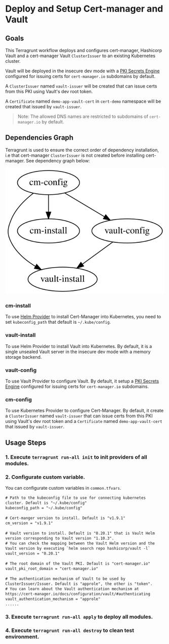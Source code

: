 # Deploy and Setup Cert-manager and Vault

## Goals

This Terragrunt workflow deploys and configures cert-manager, Hashicorp Vault and a cert-manager Vault `ClusterIssuer` to an existing Kubernetes cluster.

Vault will be deployed in the insecure dev mode with a [PKI Secrets Engine](https://www.vaultproject.io/docs/secrets/pki) configured for issuing certs for `cert-manager.io` subdomains by default.

A `ClusterIssuer` named `vault-issuer` will be created that can issue certs from this PKI using Vault's dev root token.

A `Certificate` named `demo-app-vault-cert` in `cert-demo` namespace will be created that issued by `vault-issuer`.

> Note: The allowed DNS names are restricted to subdomains of `cert-manager.io` by default.

## Dependencies Graph

Terragrunt is used to ensure the correct order of dependency installation, i.e that cert-manager `ClusterIssuer` is not created before installing cert-manager. See dependency graph below:

![image](graph.svg)

### cm-install

To use [Helm Provider](https://registry.terraform.io/providers/hashicorp/helm/latest/docs) to install Cert-Manager into Kubernetes, you need to set `kubeconfig_path` that default is `~/.kube/config`.

### vault-install

To use Helm Provider to install Vault into Kubernetes. By default, it is a single unsealed Vault server in the insecure dev mode with a memory storage backend.

### vault-config

To use Vault Provider to configure Vault. By default, it setup a [PKI Secrets Engine](https://www.vaultproject.io/docs/secrets/pki) configured for issuing certs for `cert-manager.io` subdomains.

### cm-config

To use Kubernetes Provider to configure Cert-Manager. By default, it create a `ClusterIssuer` named `vault-issuer` that can issue certs from this PKI using Vault's dev root token and a `Certificate` named `demo-app-vault-cert` that issued by `vault-issuer`.


## Usage Steps

### 1. Execute `terragrunt run-all init` to init providers of all modules.

### 2. Configurate custom variable.

You can configurate custom variables in `common.tfvars`.

```
# Path to the kubeconfig file to use for connecting kubernetes cluster. Default is "~/.kube/config"
kubeconfig_path = "~/.kube/config"

# Cert-manger version to install. Default is "v1.9.1"
cm_version = "v1.9.1"

# Vault version to install. Default is "0.20.1" that is Vault Helm version corresponding to Vault version "1.10.3".
# You can check the mapping between the Vault Helm version and the Vault version by executing `helm search repo hashicorp/vault -l`
vault_version = "0.20.1"

# The root domain of the Vault PKI. Default is "cert-manager.io"
vault_pki_root_domain = "cert-manager.io"

# The authentication mechanism of Vault to be used by ClusterIssuer/Issuer. Default is "approle", the other is "token".
# You can learn about the Vault authentication mechanism at https://cert-manager.io/docs/configuration/vault/#authenticating
vault_authentication_mechanism = "approle"
......
```

### 3. Execute `terragrunt run-all apply` to deploy all modules.

### 4. Execute `terragrunt run-all destroy` to clean test environment.
